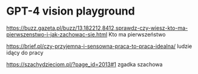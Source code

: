 # GPT-4 vision playground

https://buzz.gazeta.pl/buzz/13,182212,8412,sprawdz-czy-wiesz-kto-ma-pierwszenstwo-i-jak-zachowac-sie.html
Kto ma pierwszeństwo

https://brief.pl/czy-przyjemna-i-sensowna-praca-to-praca-idealna/
ludzie idący do pracy

https://szachydzieciom.pl/?page_id=2013#1
zgadka szachowa